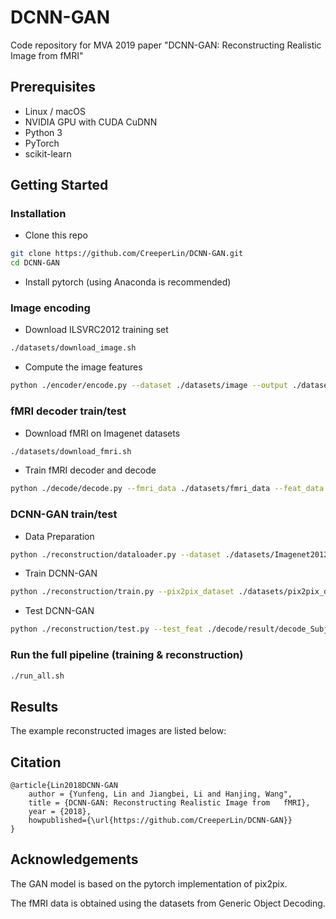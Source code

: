 # DCNN-GAN

Code repository for MVA 2019 paper "DCNN-GAN: Reconstructing Realistic Image from fMRI"

## Prerequisites

- Linux / macOS
- NVIDIA GPU with CUDA CuDNN
- Python 3
- PyTorch
- scikit-learn

## Getting Started

### Installation

- Clone this repo

```bash
git clone https://github.com/CreeperLin/DCNN-GAN.git
cd DCNN-GAN
```

- Install pytorch (using Anaconda is recommended)

### Image encoding

- Download ILSVRC2012 training set

```bash
./datasets/download_image.sh
```

- Compute the image features

```bash
python ./encoder/encode.py --dataset ./datasets/image --output ./datasets/feat
```

### fMRI decoder train/test

- Download fMRI on Imagenet datasets

```bash
./datasets/download_fmri.sh
```

- Train fMRI decoder and decode

```bash
python ./decode/decode.py --fmri_data ./datasets/fmri_data --feat_data ./datasets/feat_data --output ./tmp/decoded_feat
```

### DCNN-GAN train/test
- Data Preparation

```bash
python ./reconstruction/dataloader.py --dataset ./datasets/Imagenet2012/img_par
```

- Train DCNN-GAN

```bash
python ./reconstruction/train.py --pix2pix_dataset ./datasets/pix2pix_data/train_img
```

- Test DCNN-GAN

```bash
python ./reconstruction/test.py --test_feat ./decode/result/decode_Subject1_VC_lr_pred.pkl --test_id ./decode/result/decode_Subject1_VC_lr_id.pkl
```

### Run the full pipeline (training & reconstruction)

```bash
./run_all.sh
```

## Results

The example reconstructed images are listed below:

## Citation

    @article{Lin2018DCNN-GAN
        author = {Yunfeng, Lin and Jiangbei, Li and Hanjing, Wang",
        title = {DCNN-GAN: Reconstructing Realistic Image from   fMRI},
        year = {2018},
        howpublished={\url{https://github.com/CreeperLin/DCNN-GAN}}
    }

## Acknowledgements

The GAN model is based on the pytorch implementation of pix2pix.

The fMRI data is obtained using the datasets from Generic Object Decoding.
